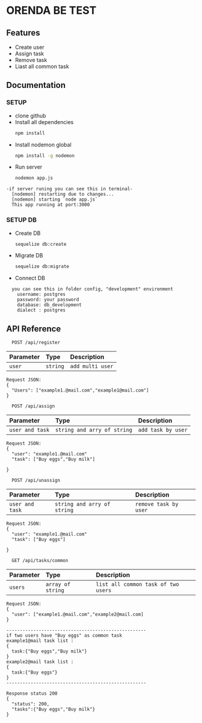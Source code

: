 
# ORENDA BE TEST
## Features

- Create user
- Assign task
- Remove task
- Liast all common task

## Documentation
### SETUP
- clone github
- Install all dependencies
    ```bash
  npm install 
    ```
- Install nodemon global
    ```bash
  npm install -g nodemon
    ```
- Run server
    ```bash
  nodemon app.js
    ```
```
-if server runing you can see this in terminal-
  [nodemon] restarting due to changes...
  [nodemon] starting `node app.js`
  This app running at port:3000
```
### SETUP DB
- Create DB
    ```bash
  sequelize db:create
    ```
- Migrate DB
    ```bash
  sequelize db:migrate
    ```
- Connect DB
```
  you can see this in folder config, "development" environment
    username: postgres
    password: your password
    database: db_development
    dialect : postgres
```
  
## API Reference

```http
  POST /api/register
```

| Parameter | Type     | Description                       |
| :-------- | :------- | :-------------------------------- |
| `user`      | `string` | `add multi user` |

```
Request JSON:
{
  "Users": ["example1.@mail.com","example1@mail.com"]
}
```
```http
  POST /api/assign
```

| Parameter | Type     | Description                       |
| :-------- | :------- | :-------------------------------- |
| `user and task`      | `string and arry of string` | `add task by user` |

```
Request JSON:
{
  "user": "example1.@mail.com"
  "task": ["Buy eggs","Buy milk"]

}
```
```http
  POST /api/unassign
```

| Parameter | Type     | Description                       |
| :-------- | :------- | :-------------------------------- |
| `user and task`      | `string and arry of string` | `remove task by user` |

```
Request JSON:
{
  "user": "example1.@mail.com"
  "task": ["Buy eggs"]

}
```

```http
  GET /api/tasks/common
```

| Parameter | Type     | Description                       |
| :-------- | :------- | :-------------------------------- |
| `users`      | `array of string` | `list all common task of two users` 

```
Request JSON:
{
  "user": ["example1.@mail.com","example2@mail.com]
}

----------------------------------------------------
if two users have "Buy eggs" as common task 
example1@mail task list :
{
  task:{"Buy eggs","Buy milk"}
}
example2@mail task list :
{
  task:{"Buy eggs"}
}
----------------------------------------------------

Response status 200
{
  "status": 200,
  "tasks":{"Buy eggs","Buy milk"}
}
```


